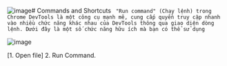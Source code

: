 ![image](https://github.com/user-attachments/assets/3cb4b899-8749-44b5-9efb-0ff3aa4a0cf8)# Commands and Shortcuts
``` "Run command" (Chạy lệnh) trong Chrome DevTools là một công cụ mạnh mẽ, cung cấp quyền truy cập nhanh vào nhiều chức năng khác nhau của DevTools thông qua giao diện dòng lệnh. Dưới đây là một số chức năng hữu ích mà bạn có thể sử dụng```

![image](https://github.com/user-attachments/assets/e88dff35-4f0a-4ca5-a5c3-3825435351bb)

[1. Open file]
2. Run Command.
